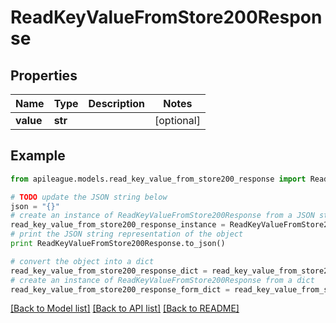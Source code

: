 # ReadKeyValueFromStore200Response


## Properties

Name | Type | Description | Notes
------------ | ------------- | ------------- | -------------
**value** | **str** |  | [optional] 

## Example

```python
from apileague.models.read_key_value_from_store200_response import ReadKeyValueFromStore200Response

# TODO update the JSON string below
json = "{}"
# create an instance of ReadKeyValueFromStore200Response from a JSON string
read_key_value_from_store200_response_instance = ReadKeyValueFromStore200Response.from_json(json)
# print the JSON string representation of the object
print ReadKeyValueFromStore200Response.to_json()

# convert the object into a dict
read_key_value_from_store200_response_dict = read_key_value_from_store200_response_instance.to_dict()
# create an instance of ReadKeyValueFromStore200Response from a dict
read_key_value_from_store200_response_form_dict = read_key_value_from_store200_response.from_dict(read_key_value_from_store200_response_dict)
```
[[Back to Model list]](../README.md#documentation-for-models) [[Back to API list]](../README.md#documentation-for-api-endpoints) [[Back to README]](../README.md)


